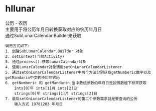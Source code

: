 # hllunar
公历 - 农历    
主要用于将公历年月日转换获取对应的农历年月日    
    通过SubLunarCalendar.Builder来获取    
    
    调用方式如下:    
    1. 创建SubLunarCalendar.Builder 对象    
    2. setContext(当前Activity)    
    3. 通过process() 获取LunarCalendar对象    
    4. 使用LunarCalendar对象调用setOnLunarCalendarListener    
    5. 通过setOnLunarCalendarListener中两个方法分别获取getNumberic数字以及getMandarin中文转换后的农历 
    6. getNumberic 和 getMandarin 当中数组参数的年月日是按照数组下标来获取  
        ints[0]年 ints[1]月 ints[2]日  
        strings[0]年 strings[1]月 strings[2]日
    7. 最后setOnLunarCalendarListener的第二个参数需求就是要查询的公历  
        输入方式 19781203 年月日
